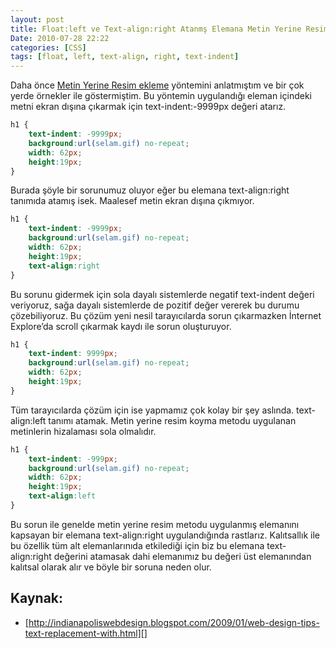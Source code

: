 ```yaml
---
layout: post
title: Float:left ve Text-align:right Atanmş Elemana Metin Yerine Resim Uygulama
Date: 2010-07-28 22:22
categories: [CSS]
tags: [float, left, text-align, right, text-indent]
---
```


Daha önce [Metin Yerine Resim ekleme][] yöntemini anlatmıştım ve bir çok
yerde örnekler ile göstermiştim. Bu yöntemin uygulandığı eleman içindeki
metni ekran dışına çıkarmak için text-indent:-9999px değeri atarız.

```css
h1 {
	text-indent: -9999px;
	background:url(selam.gif) no-repeat;
	width: 62px;
	height:19px;
}
```

Burada şöyle bir sorunumuz oluyor eğer bu elemana text-align:right
tanımıda atamış isek. Maalesef metin ekran dışına çıkmıyor.

```css
h1 {
	text-indent: -9999px;
	background:url(selam.gif) no-repeat;
	width: 62px;
	height:19px;
    text-align:right
}
```

Bu sorunu gidermek için sola dayalı sistemlerde negatif text-indent
değeri veriyoruz, sağa dayalı sistemlerde de pozitif değer vererek bu
durumu çözebiliyoruz. Bu çözüm yeni nesil tarayıcılarda sorun
çıkarmazken İnternet Explore’da scroll çıkarmak kaydı ile sorun
oluşturuyor.

```css
h1 {
	text-indent: 9999px;
	background:url(selam.gif) no-repeat;
	width: 62px;
	height:19px;
}
```

Tüm tarayıcılarda çözüm için ise yapmamız çok kolay bir şey aslında.
text-align:left tanımı atamak. Metin yerine resim koyma metodu uygulanan
metinlerin hizalaması sola olmalıdır.

```css
h1 {
	text-indent: -999px;
	background:url(selam.gif) no-repeat;
	width: 62px;
	height:19px;
    text-align:left
}
```

Bu sorun ile genelde metin yerine resim metodu uygulanmış elemanını
kapsayan bir elemana text-align:right uygulandığında rastlarız.
Kalıtsallık ile bu özellik tüm alt elemanlarınıda etkilediği için biz bu
elemana text-align:right değerini atamasak dahi elemanımız bu değeri üst
elemanından kalıtsal olarak alır ve böyle bir soruna neden olur.

## Kaynak:

-   [http://indianapoliswebdesign.blogspot.com/2009/01/web-design-tips-text-replacement-with.html][]

  [Metin Yerine Resim ekleme]: http://fatihhayrioglu.com/metin-yerine-resimflash-ekleme-teknikleri-image-replacement/
  [http://indianapoliswebdesign.blogspot.com/2009/01/web-design-tips-text-replacement-with.html]: http://indianapoliswebdesign.blogspot.com/2009/01/web-design-tips-text-replacement-with.html
